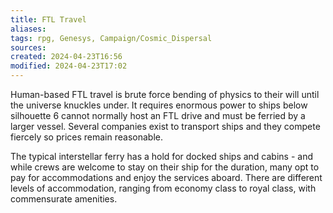 ```yaml
---
title: FTL Travel
aliases: 
tags: rpg, Genesys, Campaign/Cosmic_Dispersal 
sources:
created: 2024-04-23T16:56
modified: 2024-04-23T17:02
---
```


Human-based FTL travel is brute force bending of physics to their will until the universe knuckles under.  It requires enormous power to ships below silhouette 6 cannot normally host an FTL drive and must be ferried by a larger vessel.  Several companies exist to transport ships and they compete fiercely so prices remain reasonable.  

The typical interstellar ferry has a hold for docked ships and cabins - and while crews are welcome to stay on their ship for the duration, many opt to pay for accommodations and enjoy the services aboard.  There are different levels of accommodation, ranging from economy class to royal class, with commensurate amenities.
